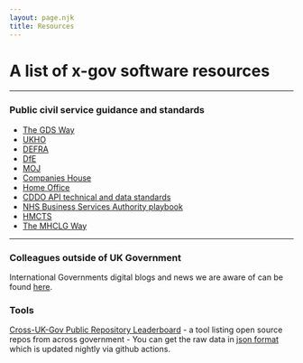 ```yaml
---
layout: page.njk
title: Resources 
---
```


# A list of x-gov software resources
---

### Public civil service guidance and standards
- [The GDS Way](https://gds-way.digital.cabinet-office.gov.uk/)
- [UKHO](https://github.com/UKHO/docs)
- [DEFRA](https://github.com/DEFRA/software-development-standards)
- [DfE](https://technical-guidance.education.gov.uk)
- [MOJ](https://ministryofjustice.github.io/technical-guidance/)
- [Companies House](https://github.com/companieshouse/styleguides)
- [Home Office](https://engineering.homeoffice.gov.uk/)
- [CDDO API technical and data standards](https://www.gov.uk/guidance/gds-api-technical-and-data-standards)
- [NHS Business Services Authority playbook](https://nhsbsa.github.io/nhsbsa-digital-playbook/)
- [HMCTS](https://hmcts.github.io)
- [The MHCLG Way](https://communitiesuk.github.io/mhclg-way/)

---
### Colleagues outside of UK Government

International Governments digital blogs and news we are aware of can be found [here](/colleagues/).

### Tools

[Cross-UK-Gov Public Repository Leaderboard](https://github.com/uk-x-gov-software-community/xgov-opensource-repo-scraper) - a tool listing open source repos from across government - You can get the raw data in [json format](https://uk-x-gov-software-community.github.io/xgov-opensource-repo-scraper/repos.json) which is updated nightly via github actions.
